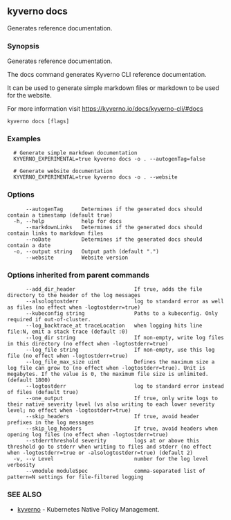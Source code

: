 ## kyverno docs

Generates reference documentation.

### Synopsis

Generates reference documentation.
  
  The docs command generates Kyverno CLI reference documentation.
  
  It can be used to generate simple markdown files or markdown to be used for the website.

  For more information visit https://kyverno.io/docs/kyverno-cli/#docs

```
kyverno docs [flags]
```

### Examples

```
  # Generate simple markdown documentation
  KYVERNO_EXPERIMENTAL=true kyverno docs -o . --autogenTag=false

  # Generate website documentation
  KYVERNO_EXPERIMENTAL=true kyverno docs -o . --website
```

### Options

```
      --autogenTag      Determines if the generated docs should contain a timestamp (default true)
  -h, --help            help for docs
      --markdownLinks   Determines if the generated docs should contain links to markdown files
      --noDate          Determines if the generated docs should contain a date
  -o, --output string   Output path (default ".")
      --website         Website version
```

### Options inherited from parent commands

```
      --add_dir_header                   If true, adds the file directory to the header of the log messages
      --alsologtostderr                  log to standard error as well as files (no effect when -logtostderr=true)
      --kubeconfig string                Paths to a kubeconfig. Only required if out-of-cluster.
      --log_backtrace_at traceLocation   when logging hits line file:N, emit a stack trace (default :0)
      --log_dir string                   If non-empty, write log files in this directory (no effect when -logtostderr=true)
      --log_file string                  If non-empty, use this log file (no effect when -logtostderr=true)
      --log_file_max_size uint           Defines the maximum size a log file can grow to (no effect when -logtostderr=true). Unit is megabytes. If the value is 0, the maximum file size is unlimited. (default 1800)
      --logtostderr                      log to standard error instead of files (default true)
      --one_output                       If true, only write logs to their native severity level (vs also writing to each lower severity level; no effect when -logtostderr=true)
      --skip_headers                     If true, avoid header prefixes in the log messages
      --skip_log_headers                 If true, avoid headers when opening log files (no effect when -logtostderr=true)
      --stderrthreshold severity         logs at or above this threshold go to stderr when writing to files and stderr (no effect when -logtostderr=true or -alsologtostderr=true) (default 2)
  -v, --v Level                          number for the log level verbosity
      --vmodule moduleSpec               comma-separated list of pattern=N settings for file-filtered logging
```

### SEE ALSO

* [kyverno](kyverno.md)	 - Kubernetes Native Policy Management.

